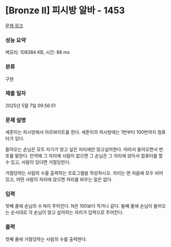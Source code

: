 # [Bronze II] 피시방 알바 - 1453 

[문제 링크](https://www.acmicpc.net/problem/1453) 

### 성능 요약

메모리: 108384 KB, 시간: 88 ms

### 분류

구현

### 제출 일자

2025년 5월 7일 09:56:51

### 문제 설명

<p>세준이는 피시방에서 아르바이트를 한다. 세준이의 피시방에는 1번부터 100번까지 컴퓨터가 있다.</p>

<p>들어오는 손님은 모두 자기가 앉고 싶은 자리에만 앉고싶어한다. 따라서 들어오면서 번호를 말한다. 만약에 그 자리에 사람이 없으면 그 손님은 그 자리에 앉아서 컴퓨터를 할 수 있고, 사람이 있다면 거절당한다.</p>

<p>거절당하는 사람의 수를 출력하는 프로그램을 작성하시오. 자리는 맨 처음에 모두 비어있고, 어떤 사람이 자리에 앉으면 자리를 비우는 일은 없다.</p>

### 입력 

 <p>첫째 줄에 손님의 수 N이 주어진다. N은 100보다 작거나 같다. 둘째 줄에 손님이 들어오는 순서대로 각 손님이 앉고 싶어하는 자리가 입력으로 주어진다.</p>

### 출력 

 <p>첫째 줄에 거절당하는 사람의 수를 출력한다.</p>

